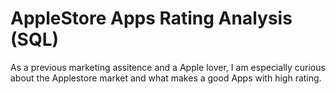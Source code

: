 # AppleStore Apps Rating Analysis (SQL)
As a previous marketing assitence and a Apple lover, I am especially curious about the Applestore market and what makes a good Apps with high rating.

